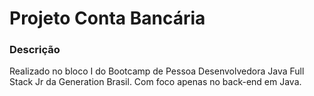 <h1> Projeto Conta Bancária </h1>

### Descrição
<p>Realizado no bloco I do Bootcamp de Pessoa Desenvolvedora Java Full Stack Jr da Generation Brasil. Com foco apenas no back-end em Java.</p></br>
